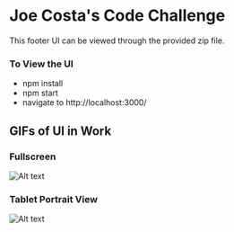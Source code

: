 # Joe Costa's Code Challenge

This footer UI can be viewed through the provided zip file.

### To View the UI
- npm install
- npm start
- navigate to http://localhost:3000/

## GIFs of UI in Work

### Fullscreen
![Alt text](https://media.giphy.com/media/fe3X8JjcSuYFRn6Hp2/giphy.gif)

### Tablet Portrait View
![Alt text](https://media.giphy.com/media/39n4YPqNb4gvCGH1id/giphy.gif)

